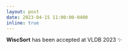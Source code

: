 ```yaml
---
layout: post
date: 2023-04-15 11:00:00-0400
inline: true
---
```

**WiscSort** has been accepted at VLDB 2023 :sparkles: